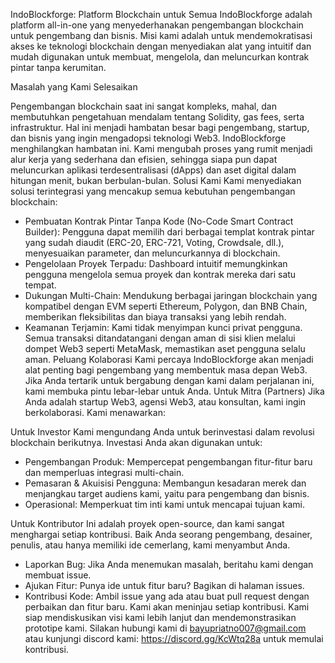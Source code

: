 IndoBlockforge: Platform Blockchain untuk Semua
IndoBlockforge adalah platform all-in-one yang menyederhanakan pengembangan blockchain untuk pengembang dan bisnis. Misi kami adalah untuk mendemokratisasi akses ke teknologi blockchain dengan menyediakan alat yang intuitif dan mudah digunakan untuk membuat, mengelola, dan meluncurkan kontrak pintar tanpa kerumitan.

Masalah yang Kami Selesaikan

Pengembangan blockchain saat ini sangat kompleks, mahal, dan membutuhkan pengetahuan mendalam tentang Solidity, gas fees, serta infrastruktur. Hal ini menjadi hambatan besar bagi pengembang, startup, dan bisnis yang ingin mengadopsi teknologi Web3.
IndoBlockforge menghilangkan hambatan ini. Kami mengubah proses yang rumit menjadi alur kerja yang sederhana dan efisien, sehingga siapa pun dapat meluncurkan aplikasi terdesentralisasi (dApps) dan aset digital dalam hitungan menit, bukan berbulan-bulan.
Solusi Kami
Kami menyediakan solusi terintegrasi yang mencakup semua kebutuhan pengembangan blockchain:
 * Pembuatan Kontrak Pintar Tanpa Kode (No-Code Smart Contract Builder): Pengguna dapat memilih dari berbagai templat kontrak pintar yang sudah diaudit (ERC-20, ERC-721, Voting, Crowdsale, dll.), menyesuaikan parameter, dan meluncurkannya di blockchain.
 * Pengelolaan Proyek Terpadu: Dashboard intuitif memungkinkan pengguna mengelola semua proyek dan kontrak mereka dari satu tempat.
 * Dukungan Multi-Chain: Mendukung berbagai jaringan blockchain yang kompatibel dengan EVM seperti Ethereum, Polygon, dan BNB Chain, memberikan fleksibilitas dan biaya transaksi yang lebih rendah.
 * Keamanan Terjamin: Kami tidak menyimpan kunci privat pengguna. Semua transaksi ditandatangani dengan aman di sisi klien melalui dompet Web3 seperti MetaMask, memastikan aset pengguna selalu aman.
Peluang Kolaborasi
Kami percaya IndoBlockforge akan menjadi alat penting bagi pengembang yang membentuk masa depan Web3. Jika Anda tertarik untuk bergabung dengan kami dalam perjalanan ini, kami membuka pintu lebar-lebar untuk Anda.
Untuk Mitra (Partners)
Jika Anda adalah startup Web3, agensi Web3, atau konsultan, kami ingin berkolaborasi. Kami menawarkan:

Untuk Investor
Kami mengundang Anda untuk berinvestasi dalam revolusi blockchain berikutnya. Investasi Anda akan digunakan untuk:
 * Pengembangan Produk: Mempercepat pengembangan fitur-fitur baru dan memperluas integrasi multi-chain.
 * Pemasaran & Akuisisi Pengguna: Membangun kesadaran merek dan menjangkau target audiens kami, yaitu para pengembang dan bisnis.
 * Operasional: Memperkuat tim inti kami untuk mencapai tujuan kami.

Untuk Kontributor
Ini adalah proyek open-source, dan kami sangat menghargai setiap kontribusi. Baik Anda seorang pengembang, desainer, penulis, atau hanya memiliki ide cemerlang, kami menyambut Anda.
 * Laporkan Bug: Jika Anda menemukan masalah, beritahu kami dengan membuat issue.
 * Ajukan Fitur: Punya ide untuk fitur baru? Bagikan di halaman issues.
 * Kontribusi Kode: Ambil issue yang ada atau buat pull request dengan perbaikan dan fitur baru. Kami akan meninjau setiap kontribusi.
Kami siap mendiskusikan visi kami lebih lanjut dan mendemonstrasikan prototipe kami. Silakan hubungi kami di bayupriatno007@gmail.com atau kunjungi discord kami: https://discord.gg/KcWtq28a untuk memulai kontribusi.
